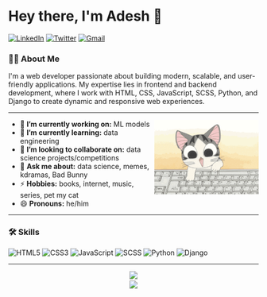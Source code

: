 <h1 align="left"> Hey there, I'm Adesh 👋 </h1>

<p align="left">
   <a href="https://www.linkedin.com/in/adeysh/"><img alt="LinkedIn" src="https://custom-icon-badges.demolab.com/badge/adeysh-blue?logo=linkedin-white&logoColor=fff /"></a> 
   <a href="https://x.com/adeysh_"><img alt="Twitter" src="https://img.shields.io/badge/adeysh_-%23000000.svg?logo=X&logoColor=white"></a>
   <a href="mailto:adeshkatiya27@gmail.com"><img alt="Gmail" src="https://img.shields.io/badge/-adeshkatiya27@gmail.com-eb4336?style=flat-square&logo=Gmail&logoColor=white&link=mailto:adeshkatiya27@gmail.com"></a>
</p>


<h3 align="left">👨‍💻 About Me</h3>

I'm a web developer passionate about building modern, scalable, and user-friendly applications. My expertise lies in frontend and backend development, where I work with HTML, CSS, JavaScript, SCSS, Python, and Django to create dynamic and responsive web experiences.

 ---

<!-- credits for the gif https://giphy.com/gifs/computer-working-cat-LHZyixOnHwDDy -->
<img align="right" height="150" width="210" src="Working Chis Sweet Home GIF.gif">



- 🔭 **I’m currently working on:** ML models
- 🌱 **I’m currently learning:** data engineering
- 👯 **I’m looking to collaborate on:** data science projects/competitions
- 💬 **Ask me about:** data science, memes, kdramas, Bad Bunny
- ⚡ **Hobbies:** books, internet, music, series, pet my cat
- 😄 **Pronouns:** he/him
---

<h3 align="left">🛠️ Skills</h3>

<p align="left">
  <img alt="HTML5" src="https://img.shields.io/badge/HTML5-%23E34F26.svg?style=flat&logo=html5&logoColor=white">
  <img alt="CSS3" src="https://img.shields.io/badge/CSS3-%231572B6.svg?style=flat&logo=css3&logoColor=white">
  <img alt="JavaScript" src="https://img.shields.io/badge/JavaScript-%23F7DF1E.svg?style=flat&logo=javascript&logoColor=black">
  <img alt="SCSS" src="https://img.shields.io/badge/SCSS-%23CC6699.svg?style=flat&logo=sass&logoColor=white">
  <img alt="Python" src="https://img.shields.io/badge/Python-%233776AB.svg?style=flat&logo=python&logoColor=white">
  <img alt="Django" src="https://img.shields.io/badge/Django-%23092E20.svg?style=flat&logo=django&logoColor=white">
</p>


---

<div align="center">

<a href="https://github.com/adeysh"><pre><img height="150px" src="https://github-readme-stats.vercel.app/api?username=adeysh&show_icons=true&theme=dark#gh-dark-mode-only&show_icons=true&hide_title=true&hide_border=true&theme=graywhite" />    <img height="150px" src="https://github-readme-stats.vercel.app/api?username=adeysh&show_icons=true&theme=dark#gh-dark-mode-only&show_icons=true&layout=compact&langs_count=6&hide_title=true&hide_border=true&theme=graywhite" /></pre></a>

</div>
